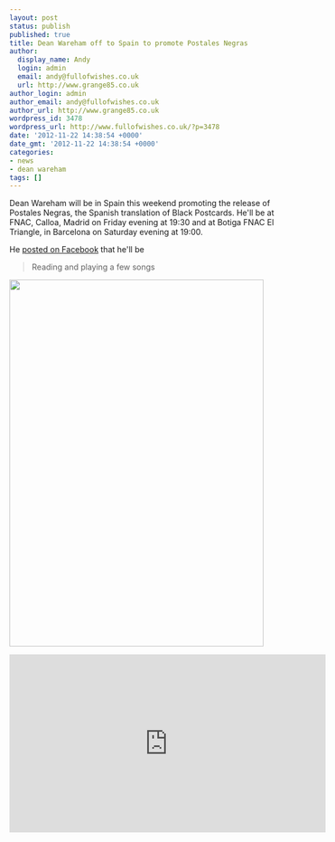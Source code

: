 ```yaml
---
layout: post
status: publish
published: true
title: Dean Wareham off to Spain to promote Postales Negras
author:
  display_name: Andy
  login: admin
  email: andy@fullofwishes.co.uk
  url: http://www.grange85.co.uk
author_login: admin
author_email: andy@fullofwishes.co.uk
author_url: http://www.grange85.co.uk
wordpress_id: 3478
wordpress_url: http://www.fullofwishes.co.uk/?p=3478
date: '2012-11-22 14:38:54 +0000'
date_gmt: '2012-11-22 14:38:54 +0000'
categories:
- news
- dean wareham
tags: []
---
```

<p>Dean Wareham will be in Spain this weekend promoting the release of Postales Negras, the Spanish translation of Black Postcards. He'll be at FNAC, Calloa, Madrid on Friday evening at 19:30 and at Botiga FNAC El Triangle, in Barcelona on Saturday evening at 19:00.</p>
<p>He <a href="http://www.facebook.com/DeanWareham">posted on Facebook</a> that he'll be</p>
<blockquote><p>Reading and playing a few songs</p></blockquote>
<p><img alt="" src="http://media.fullofwishes.co.uk/05-dean_wareham/pictures/postales-negras-fnac-450.jpg" title="Postales Negras promo poster" class="aligncenter" width="450" height="649" /></p>
<p><iframe class="aligncenter" width="560" height="315" src="http://www.youtube.com/embed/zcL9T2Fh8Os" frameborder="0" allowfullscreen></iframe></p>
